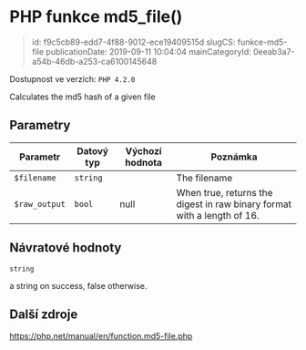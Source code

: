 PHP funkce md5_file()
================================

> id: f9c5cb89-edd7-4f88-9012-ece19409515d
> slugCS: funkce-md5-file
> publicationDate: 2019-09-11 10:04:04
> mainCategoryId: 0eeab3a7-a54b-46db-a253-ca6100145648

Dostupnost ve verzích: `PHP 4.2.0`

Calculates the md5 hash of a given file


Parametry
--------------

| Parametr | Datový typ | Výchozí hodnota | Poznámka |
|-----|-----|-----|-----|
| `$filename` | `string` |  | The filename |
| `$raw_output` | `bool` | null | When true, returns the digest in raw binary format with a length of 16. |


Návratové hodnoty
----------------

`string`

a string on success, false otherwise.

Další zdroje
------------

https://php.net/manual/en/function.md5-file.php

